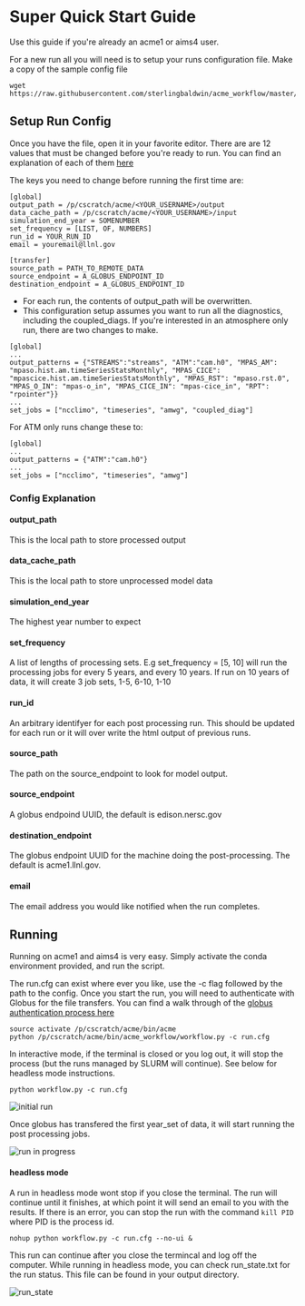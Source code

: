 # Super Quick Start Guide

Use this guide if you're already an acme1 or aims4 user.

For a new run all you will need is to setup your runs configuration file. Make a copy of the sample config file
```
wget https://raw.githubusercontent.com/sterlingbaldwin/acme_workflow/master/run.cfg
```

## Setup Run Config
Once you have the file, open it in your favorite editor. There are are 12 values that must be changed before you're ready to run. You can find an explanation of each of them [here](setup_guide.md)

The keys you need to change before running the first time are:
```
[global]
output_path = /p/cscratch/acme/<YOUR_USERNAME>/output
data_cache_path = /p/cscratch/acme/<YOUR_USERNAME>/input
simulation_end_year = SOMENUMBER
set_frequency = [LIST, OF, NUMBERS]
run_id = YOUR_RUN_ID
email = youremail@llnl.gov

[transfer]
source_path = PATH_TO_REMOTE_DATA
source_endpoint = A_GLOBUS_ENDPOINT_ID
destination_endpoint = A_GLOBUS_ENDPOINT_ID
```

* For each run, the contents of output_path will be overwritten.
* This configuration setup assumes you want to run all the diagnostics, including the coupled_diags. If you're interested in an atmosphere only run, there are two changes to make. 

```
[global]
...
output_patterns = {"STREAMS":"streams", "ATM":"cam.h0", "MPAS_AM": "mpaso.hist.am.timeSeriesStatsMonthly", "MPAS_CICE": "mpascice.hist.am.timeSeriesStatsMonthly", "MPAS_RST": "mpaso.rst.0", "MPAS_O_IN": "mpas-o_in", "MPAS_CICE_IN": "mpas-cice_in", "RPT": "rpointer"}}
...
set_jobs = ["ncclimo", "timeseries", "amwg", "coupled_diag"]
```

For ATM only runs change these to:

```
[global]
...
output_patterns = {"ATM":"cam.h0"}
...
set_jobs = ["ncclimo", "timeseries", "amwg"]
```

### Config Explanation

#### output_path
This is the local path to store processed output

#### data_cache_path
This is the local path to store unprocessed model data

#### simulation_end_year
The highest year number to expect

#### set_frequency
A list of lengths of processing sets. E.g set_frequency = [5, 10] will run the processing jobs for every 5 years, and every 10 years. If run on 10 years of data, it will create 3 job sets, 1-5, 6-10, 1-10

#### run_id
An arbitrary identifyer for each post processing run. This should be updated for each run or it will over write the html output of previous runs.

#### source_path
The path on the source_endpoint to look for model output.

#### source_endpoint
A globus endpoind UUID, the default is edison.nersc.gov

#### destination_endpoint
The globus endpoint UUID for the machine doing the post-processing. The default is acme1.llnl.gov.

#### email
The email address you would like notified when the run completes.

## Running

Running on acme1 and aims4 is very easy. Simply activate the conda environment provided, and run the script. 

The run.cfg can exist where ever you like, use the -c flag followed by the path to the config. Once you start the run, you will need to authenticate with Globus for the file transfers. You can find a walk through of the [globus authentication process here](globus_authentication_walkthrough.md)

```
source activate /p/cscratch/acme/bin/acme
python /p/cscratch/acme/bin/acme_workflow/workflow.py -c run.cfg
```

In interactive mode, if the terminal is closed or you log out, it will stop the process (but the runs managed by SLURM will continue). See below for headless mode instructions.

    python workflow.py -c run.cfg

![initial run](http://imgur.com/ZGuJUCk.png)

Once globus has transfered the first year_set of data, it will start running the post processing jobs.

![run in progress](http://imgur.com/URU4OVY.png)


#### headless mode
A run in headless mode wont stop if you close the terminal. The run will continue until it finishes, at which point it will send an email to you with the results. If there is an error, you can stop the run with the command ```kill PID``` where PID is the process id.
```
nohup python workflow.py -c run.cfg --no-ui &
```

This run can continue after you close the termincal and log off the computer. While running in headless mode, you can check run_state.txt for the run status. This file can be found in your output directory.

![run_state](http://imgur.com/zS8f57g.png)
